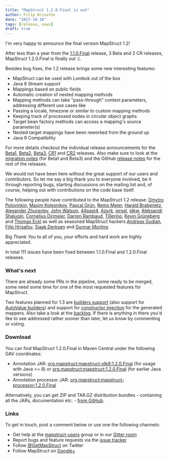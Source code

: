 ```yaml
---
title: "MapStruct 1.2.0.Final is out"
author: Filip Hrisafov
date: "2017-10-18"
tags: [release, news]
draft: true
---
```


I'm very happy to announce the final version MapStruct 1.2!

After less than a year from the [1.1.0.Final](/news/2016-11-22-mapstruct-1_1_0_Final-seen-in-the-wild) release, 3 Beta and 2 CR releases, MapStruct 1.2.0.Final is finally out :).

Besides bug fixes, the 1.2 release brings some new interesting features:

* MapStruct can be used with Lombok out of the box
* Java 8 Stream support
* Mappings based on public fields
* Automatic creation of nested mapping methods
* Mapping methods can take "pass-through" context parameters, addressing different use cases like
 * Passing a locale, timezone or similar to custom mapping methods
 * Keeping track of processed nodes in circular object graphs
* Target bean factory methods can access a mapping's source parameter(s)
* Nested target mappings have been reworked from the ground up
* Java 9 Compatibility

<!--more-->

For more details checkout the individual release announcements for the
[Beta1](/news/2017-02-20-mapstruct-1_2_0_Beta1-is-out-with-lombok-support-and-direct-field-access), [Beta2](/news/2017-03-16-mapstruct-1_2_0_Beta2-released), [Beta3](/news/2017-06-02-mapstruct-1_2_0_Beta3-is-out),
[CR1](/news/2017-07-25-mapstruct-1_2_0_CR1-released) and [CR2](/news/2017-08-28-mapstruct-1_2_0_cr2-released) releases.
Also make sure to look at the [migration notes](https://github.com/mapstruct/mapstruct/wiki/Migration-notes) (for Beta1 and Beta3) and the GitHub [release notes](https://github.com/mapstruct/mapstruct/releases) for the rest of the releases.

We would not have been here without the great support of our users and contributors. 
So let me say a big thank you to everyone involved, be it through reporting bugs, starting discussions on the mailing list and, of course, helping out with contributions on the code base itself.

The following people have contributed to the MapStruct 1.2 release: 
[Dmytro Polovinkin](https://github.com/navpil), [Maxim Kolesnikov](https://github.com/xCASx), [Pascal Grün](https://github.com/pascalgn), [Remo Meier](https://github.com/remmeier), [Harald Brabenetz](https://github.com/brabenetz), [Alexander Zhuravlev](https://github.com/zelark), [John Watson](https://github.com/johnwatsondev), [44past4](https://github.com/44past4), [Azork](https://github.com/Azork), [iersel](https://github.com/iersel), [idkw](https://github.com/idkw),
[Aleksandr Shalugin](https://github.com/shalugin), [Cornelius Dirmeier](https://github.com/cornzy), [Darren Rambaud](https://github.com/xyzst), [Tillerino](https://github.com/Tillerino), [Kevin Grüneberg](https://github.com/kevcodez) and [Thomas Eckl](https://github.com/ecktoteckto) 
as well as seasoned MapStruct hackers [Andreas Gudian](https://github.com/agudian), [Filip Hrisafov](https://github.com/filiphr), [Sjaak Derksen](https://github.com/sjaakd) and [Gunnar Morling](https://github.com/gunnarmorling).

Big *Thank You* to all of you, your efforts and hard work are highly appreciated.


In total 111 issues have been fixed between 1.1.0.Final and 1.2.0.Final releases.

### What's next

There are already some PRs in the pipeline, some ready to be merged, some need some time for one of the most requested features for MapStruct.

Two features planned for 1.3 are [builders support](https://github.com/mapstruct/mapstruct/issues/782) (also support for [AutoValue builders](https://github.com/mapstruct/mapstruct/issues/802)) and support for [constructor injection](https://github.com/mapstruct/mapstruct/issues/571) for the generated mappers.
Also take a look at the [backlog](https://github.com/mapstruct/mapstruct/labels/feature).
If there is anything in there you'd like to see addressed rather sooner than later, let us know by commenting or voting.

### Download

You can find MapStruct 1.2.0.Final in Maven Central under the following GAV coordinates:

* Annotation JAR: [org.mapstruct:mapstruct-jdk8:1.2.0.Final](http://search.maven.org/#artifactdetails|org.mapstruct|mapstruct-jdk8|1.2.0.Final|jar) (for usage with Java >= 8) or [org.mapstruct:mapstruct:1.2.0.Final](http://search.maven.org/#artifactdetails|org.mapstruct|mapstruct|1.2.0.Final|jar) (for earlier Java versions)
* Annotation processor JAR: [org.mapstruct:mapstruct-processor:1.2.0.Final](http://search.maven.org/#artifactdetails|org.mapstruct|mapstruct-processor|1.2.0.Final|jar)

Alternatively, you can get ZIP and TAR.GZ distribution bundles - containing all the JARs, documentation etc. - [from GitHub](https://github.com/mapstruct/mapstruct/releases/tag/1.2.0.Final).

### Links

To get in touch, post a comment below or use one the following channels:

* Get help at the [mapstruct-users](https://groups.google.com/forum/?fromgroups#!forum/mapstruct-users) group or in our [Gitter room](https://gitter.im/mapstruct/mapstruct-users)
* Report bugs and feature requests via the [issue tracker](https://github.com/mapstruct/mapstruct/issues)
* Follow [@GetMapStruct](https://twitter.com/GetMapStruct) on Twitter
* Follow MapStruct on [Google+](https://plus.google.com/u/0/118070742567787866481/posts)
